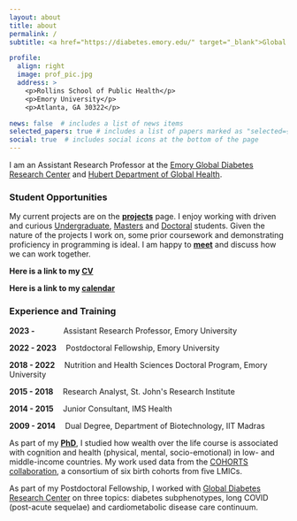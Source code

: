 ```yaml
---
layout: about
title: about
permalink: /
subtitle: <a href="https://diabetes.emory.edu/" target="_blank">Global Diabetes Research Center</a>, Emory University.

profile:
  align: right
  image: prof_pic.jpg
  address: >
    <p>Rollins School of Public Health</p>
    <p>Emory University</p>
    <p>Atlanta, GA 30322</p>

news: false  # includes a list of news items
selected_papers: true # includes a list of papers marked as "selected={true}"
social: true  # includes social icons at the bottom of the page
---
```


I am an Assistant Research Professor at the <a href="https://diabetes.emory.edu/" target="_blank">Emory Global Diabetes Research Center</a> and <a href="https://www.sph.emory.edu/departments/gh/index.html" target="_blank">Hubert Department of Global Health</a>. 

###  Student Opportunities
My current projects are on the <b><a href="/projects"> projects</a></b> page. I enjoy working with driven and curious <u>Undergraduate</u>, <u>Masters</u> and <u>Doctoral</u> students. Given the nature of the projects I work on, some prior coursework and demonstrating proficiency in programming is ideal. I am happy to [**meet**](https://calendly.com/jvargh7/general) and discuss how we can work together.

<p> <b>Here is a link to my <a href="/assets/pdf/JithinSamVarghese_Nov2023.pdf"> CV</a></b></p> 
<p> <b>Here is a link to my <a href="https://calendly.com/jvargh7"> calendar</a></b></p> 

### Experience and Training

<p><b>2023 - &emsp;&emsp;&emsp;&nbsp;  </b> Assistant Research Professor, Emory University </p> 
<p><b>2022 - 2023&emsp;   </b> Postdoctoral Fellowship, Emory University </p> 
<p><b>2018 - 2022&emsp;   </b> Nutrition and Health Sciences Doctoral Program, Emory University </p>    
<p><b>2015 - 2018&emsp;   </b> Research Analyst, St. John's Research Institute </p>      
<p><b>2014 - 2015&emsp;   </b> Junior Consultant, IMS Health </p>  
<p><b>2009 - 2014&emsp;   </b> Dual Degree, Department of Biotechnology, IIT Madras </p> 



 
As part of my <a href="https://nutrition.emory.edu/"><b>PhD</b></a>, I studied how wealth over the life course is associated with cognition and health (physical, mental, socio-emotional) in low- and middle-income countries. My work used data from the <a href="https://academic.oup.com/ije/article/41/3/621/828836" target="_blank">COHORTS collaboration</a>, a consortium of six birth cohorts from five LMICs.

As part of my Postdoctoral Fellowship, I worked with <a href="https://diabetes.emory.edu/" target="_blank">Global Diabetes Research Center</a> on three topics: diabetes subphenotypes, long COVID (post-acute sequelae) and cardiometabolic disease care continuum. 